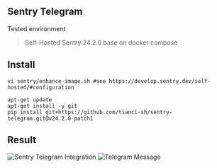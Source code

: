 ## Sentry Telegram
Tested environment
> Self-Hosted Sentry 24.2.0 base on docker compose

## Install
```shell
vi sentry/enhance-image.sh #see https://develop.sentry.dev/self-hosted/#configuration

apt-get update
apt-get install -y git
pip install git+https://github.com/tianci-sh/sentry-telegram.git@v24.2.0-patch1
```

## Result
![Sentry Telegram Integration](https://github.com/tianci-sh/sentry-telegram/blob/master/images/image.png "Sentry Telegram Integration")
![Telegram Message](https://github.com/tianci-sh/sentry-telegram/blob/master/images/image-2.png "Telegram Message")
